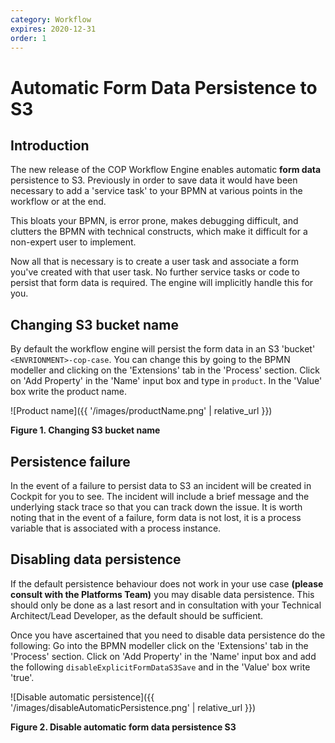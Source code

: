```yaml
---
category: Workflow
expires: 2020-12-31
order: 1
---
```

# Automatic Form Data Persistence to S3

## Introduction

The new release of the COP Workflow Engine enables automatic **form data** persistence to S3.
Previously in order to save data it would have been necessary to add a 'service task' to your BPMN at various points in the workflow or at the end.

This bloats your BPMN, is error prone, makes debugging difficult, and clutters the BPMN with technical constructs, which make it difficult for a non-expert user to implement.

Now all that is necessary is to create a user task and associate a form you've created with that user task. No further service tasks or code to persist that form data is required. The engine will implicitly handle this for you.

## Changing S3 bucket name

By default the workflow engine will persist the form data in an S3 'bucket' ```<ENVRIONMENT>-cop-case```. You can change this by going to the BPMN modeller and clicking on the 'Extensions' tab in the 'Process' section. Click on 'Add Property' in the 'Name' input box and type in ```product```. In the 'Value' box write the product name.

![Product name]({{ '/images/productName.png' | relative_url }})

**Figure 1. Changing S3 bucket name**

## Persistence failure

In the event of a failure to persist data to S3 an incident will be created in Cockpit for you to see. The incident will include a brief message and the underlying stack trace so that you can track down the issue. It is worth noting that in the event of a failure, form data is not lost, it is a process variable that is associated with a process instance.

## Disabling data persistence

If the default persistence behaviour does not work in your use case **(please consult with the Platforms Team)** you may disable data persistence. This should only be done as a last resort and in consultation with your Technical Architect/Lead Developer, as the default should be sufficient.

Once you have ascertained that you need to disable data persistence do the following: Go into the BPMN modeller click on the 'Extensions' tab in the 'Process' section. Click on 'Add Property' in the 'Name' input box and add the following ```disableExplicitFormDataS3Save``` and in the 'Value' box write 'true'.

![Disable automatic persistence]({{ '/images/disableAutomaticPersistence.png' | relative_url }})

**Figure 2. Disable automatic form data persistence S3**
